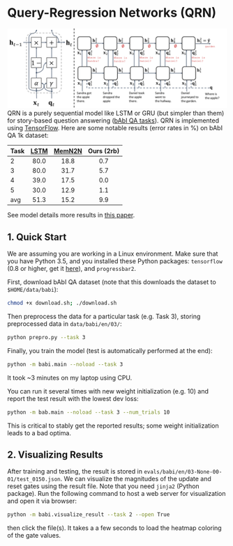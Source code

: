 # Query-Regression Networks (QRN)
![Teaser figure for QRN](assets/teaser.png)
QRN is a purely sequential model like LSTM or GRU (but simpler than them) for story-based question answering ([bAbI QA tasks][babi]).
QRN is implemented using [TensorFlow][tensorflow].
Here are some notable results (error rates in %) on bAbI QA 1k dataset:

| Task | [LSTM][lstm] | [MemN2N][memn2n] | Ours (2rb) |
| ---- |:------------:|:----------------:|:----------:|
| 2    | 80.0         | 18.8             | 0.7        |
| 3    | 80.0         | 31.7             | 5.7        |
| 4    | 39.0         | 17.5             | 0.0        |
| 5    | 30.0         | 12.9             | 1.1        |
| avg  | 51.3         | 15.2             | 9.9        |

See model details more results in [this paper]().

## 1. Quick Start
We are assuming you are working in a Linux environment. 
Make sure that you have Python 3.5, and you installed these Python packages: `tensorflow` (0.8 or higher, get it [here][tensorflow]), and `progressbar2`.

First, download bAbI QA dataset (note that this downloads the dataset to `$HOME/data/babi`):

```bash
chmod +x download.sh; ./download.sh 
```

Then preprocess the data for a particular task (e.g. Task 3), storing preprocessed data in `data/babi/en/03/`:
```bash
python prepro.py --task 3
```

Finally, you train the model (test is automatically performed at the end):
```bash
python -m babi.main --noload --task 3
```
It took ~3 minutes on my laptop using CPU.

You can run it several times with new weight initialization (e.g. 10) and report the test result with the lowest dev loss:
```bash
python -m bab.main --noload --task 3 --num_trials 10
```
This is critical to stably get the reported results; some weight initialization leads to a bad optima.

## 2. Visualizing Results
After training and testing, the result is stored in `evals/babi/en/03-None-00-01/test_0150.json`.
We can visualize the magnitudes of the update and reset gates using the result file.
Note that you need `jinja2` (Python package).
Run the following command to host a web server for visualization and open it via browser:

```bash
python -m babi.visualize_result --task 2 --open True
```

then click the file(s). It takes a a few seconds to load the heatmap coloring of the gate values.

[babi]: http://arxiv.org/abs/1502.05698
[lstm]: http://arxiv.org/abs/1502.05698 
[memn2n]: http://arxiv.org/abs/1503.08895
[tensorflow]: https://www.tensorflow.org/
